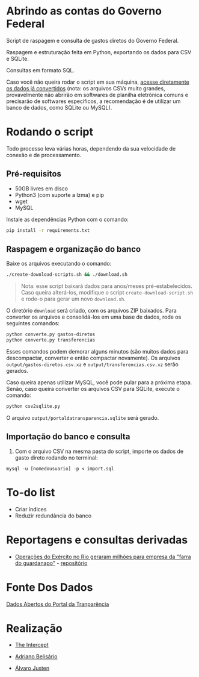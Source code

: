 # Abrindo as contas do Governo Federal

Script de raspagem e consulta de gastos diretos do Governo Federal.

Raspagem e estruturação feita em Python, exportando os dados para CSV e SQLite.

Consultas em formato SQL.

Caso você não queira rodar o script em sua máquina, [acesse diretamente os
dados já
convertidos](https://drive.google.com/open?id=1VAiocAsmI_tXw1wvyam5IekzqXj7anXZ)
(nota: os arquivos CSVs muito grandes, provavelmente não abrirão em softwares
de planilha eletrônica comuns e precisarão de softwares específicos, a
recomendação é de utilizar um banco de dados, como SQLite ou MySQL).


# Rodando o script

Todo processo leva várias horas, dependendo da sua velocidade de conexão e de
processamento.

## Pré-requisitos

- 50GB livres em disco
- Python3 (com suporte a lzma) e pip
- wget
- MySQL

Instale as dependências Python com o comando:

```bash
pip install -r requirements.txt
```


## Raspagem e organização do banco

Baixe os arquivos executando o comando:

```bash
./create-download-scripts.sh && ./download.sh
```

> Nota: esse script baixará dados para anos/meses pré-estabelecidos. Caso
> queira alterá-los, modifique o script `create-download-script.sh` e rode-o
> para gerar um novo `download.sh`.

O diretório `download` será criado, com os arquivos ZIP baixados. Para
converter os arquivos e consolidá-los em uma base de dados, rode os seguintes
comandos:

```bash
python converte.py gastos-diretos
python converte.py transferencias
```

Esses comandos podem demorar alguns minutos (são muitos dados para
descompactar, converter e então compactar novamente). Os arquivos
`output/gastos-diretos.csv.xz` e `output/transferencias.csv.xz` serão gerados.

Caso queira apenas utilizar MySQL, você pode pular para a próxima etapa. Senão,
caso queira converter os arquivos CSV para SQLite, execute o comando:

```bash
python csv2sqlite.py
```

O arquivo `output/portaldatransparencia.sqlite` será gerado.


## Importação do banco e consulta

1. Com o arquivo CSV na mesma pasta do script, importe os dados de gasto direto rodando no terminal:
```
mysql -u [nomedousuario] -p < import.sql
```

# To-do list
* Criar índices
* Reduzir redundância do banco

# Reportagens e consultas derivadas
* [Operações do Exército no Rio geraram milhões para empresa da "farra do guardanapo"](https://theintercept.com/2018/04/03/exercito-rio-empresa-investigada/) - [repositório](https://github.com/theinterceptbr/gastosmilitares)

# Fonte Dos Dados
[Dados Abertos do Portal da Tranparência](http://transparencia.gov.br/downloads/)

# Realização

* [The Intercept](http://theintercept.com/)

* [Adriano Belisário](http://github.com/belisards/)

* [Álvaro Justen](http://github.com/turicas/)

